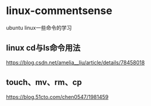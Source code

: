 # linux-commentsense
ubuntu linux一些命令的学习

## linux cd与ls命令用法
https://blog.csdn.net/amelia__liu/article/details/78458018
## touch、mv、rm、cp
https://blog.51cto.com/chen0547/1981459
